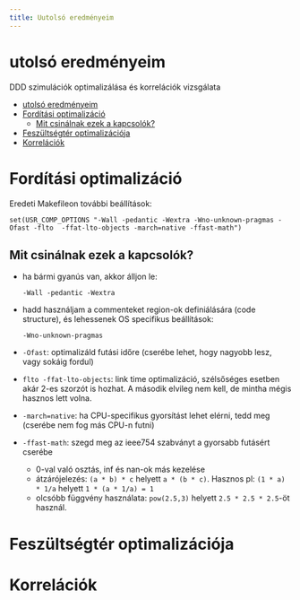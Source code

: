```yaml
---
title: Uutolsó eredményeim
---
```


# utolsó eredményeim

DDD szimulációk optimalizálása és korrelációk vizsgálata

- [utolsó eredményeim](#utolsó-eredményeim)
- [Fordítási optimalizáció](#fordítási-optimalizáció)
  - [Mit csinálnak ezek a kapcsolók?](#mit-csinálnak-ezek-a-kapcsolók)
- [Feszültségtér optimalizációja](#feszültségtér-optimalizációja)
- [Korrelációk](#korrelációk)

# Fordítási optimalizáció

Eredeti Makefileon további beállítások:

```
set(USR_COMP_OPTIONS "-Wall -pedantic -Wextra -Wno-unknown-pragmas -Ofast -flto  -ffat-lto-objects -march=native -ffast-math")
```

## Mit csinálnak ezek a kapcsolók?

- ha bármi gyanús van, akkor álljon le:

  `-Wall -pedantic -Wextra`
- hadd használjam a commenteket region-ok definiálására (code structure), és lehessenek OS specifikus beállítások:
  
  `-Wno-unknown-pragmas`

- `-Ofast`: optimalizáld futási időre (cserébe lehet, hogy nagyobb lesz, vagy sokáig fordul)
- `flto -ffat-lto-objects`: link time optimalizáció, szélsőséges esetben akár 2-es szorzót is hozhat. A második elvileg nem kell, de mintha mégis hasznos lett volna.
- `-march=native`: ha CPU-specifikus gyorsítást lehet elérni, tedd meg (cserébe nem fog más CPU-n futni)
- `-ffast-math`: szegd meg az ieee754 szabványt a gyorsabb futásért cserébe
  - 0-val való osztás, inf és nan-ok más kezelése
  - átzárójelezés: `(a * b) * c` helyett `a * (b * c)`. Hasznos pl: `(1 * a) * 1/a` helyett `1 * (a * 1/a) = 1`
  - olcsóbb függvény használata: `pow(2.5,3)` helyett `2.5 * 2.5 * 2.5`-öt használ.

# Feszültségtér optimalizációja



# Korrelációk

